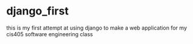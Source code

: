 # django_first
this is my first attempt at using django to make a web application for my cis405 software engineering class
